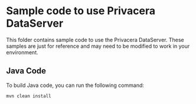 # Sample code to use Privacera DataServer

This folder contains sample code to use the Privacera DataServer. These samples are just
for reference and may need to be modified to work in your environment.


## Java Code

To build Java code, you can run the following command:

```bash
mvn clean install
```
